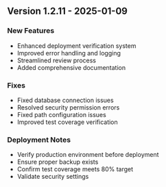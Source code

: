 
## Version 1.2.11 - 2025-01-09
### New Features
- Enhanced deployment verification system
- Improved error handling and logging
- Streamlined review process
- Added comprehensive documentation

### Fixes
- Fixed database connection issues
- Resolved security permission errors
- Fixed path configuration issues
- Improved test coverage verification

### Deployment Notes
- Verify production environment before deployment
- Ensure proper backup exists
- Confirm test coverage meets 80% target
- Validate security settings
